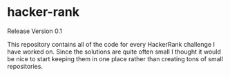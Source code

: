# hacker-rank
Release Version 0.1

This repository contains all of the code for every HackerRank challenge I have worked on. Since the solutions are quite often small I thought it would be nice to start keeping them in one place rather than creating tons of small repositories.
